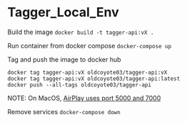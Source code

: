 # Tagger_Local_Env

Build the image
`docker build -t tagger-api:vX .`

Run container from docker compose
`docker-compose up`

Tag and push the image to docker hub
```
docker tag tagger-api:vX oldcoyote03/tagger-api:vX
docker tag tagger-api:vX oldcoyote03/tagger-api:latest
docker push --all-tags oldcoyote03/tagger-api
```

NOTE: On MacOS, [AirPlay uses port 5000 and 7000](https://developer.apple.com/forums/thread/682332)

Remove services
`docker-compose down`
